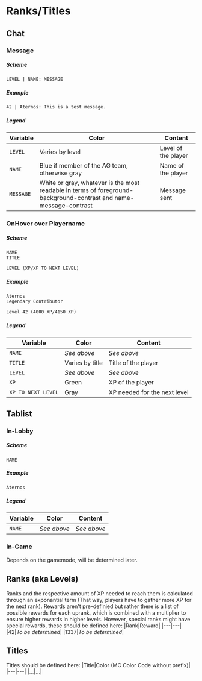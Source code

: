 # Ranks/Titles

## Chat
### Message
##### Scheme
`LEVEL | NAME: MESSAGE`

##### Example
`42 | Aternos: This is a test message.`

##### Legend
|Variable|Color|Content|
|---|---|---|
|`LEVEL`|Varies by level|Level of the player|
|`NAME`|Blue if member of the AG team, otherwise gray|Name of the player|
|`MESSAGE`|White or gray, whatever is the most readable in terms of foreground-background-contrast and name-message-contrast|Message sent|

### OnHover over Playername
##### Scheme
```
NAME
TITLE

LEVEL (XP/XP TO NEXT LEVEL)
```

##### Example
```
Aternos
Legendary Contributor

Level 42 (4000 XP/4150 XP)
```

##### Legend
|Variable|Color|Content|
|---|---|---|
|`NAME`|_See above_|_See above_|
|`TITLE`|Varies by title|Title of the player|
|`LEVEL`|_See above_|_See above_|
|`XP`|Green|XP of the player|
|`XP TO NEXT LEVEL`|Gray|XP needed for the next level|

## Tablist
### In-Lobby
##### Scheme
`NAME`

##### Example
`Aternos`

##### Legend
|Variable|Color|Content|
|---|---|---|
|`NAME`|_See above_|_See above_|

### In-Game
Depends on the gamemode, will be determined later.

## Ranks (aka Levels)
Ranks and the respective amount of XP needed to reach them is calculated through an exponantial term (That way, players have to gather more XP for the next rank). Rewards aren't pre-definied but rather there is a list of possible rewards for each uprank, which is combined with a multiplier to ensure higher rewards in higher levels. However, special ranks might have special rewards, these should be defined here:
|Rank|Reward|
|---|---|
|42|_To be determined_|
|1337|_To be determined_|

## Titles
Titles should be defined here:
|Title|Color (MC Color Code without prefix)|
|---|---|
|...|...|
